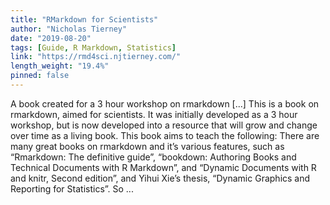 ```yaml
---
title: "RMarkdown for Scientists"
author: "Nicholas Tierney"
date: "2019-08-20"
tags: [Guide, R Markdown, Statistics]
link: "https://rmd4sci.njtierney.com/"
length_weight: "19.4%"
pinned: false
---
```


A book created for a 3 hour workshop on rmarkdown [...] This is a book on rmarkdown, aimed for scientists. It was initially developed as a 3 hour workshop, but is now developed into a resource that will grow and change over time as a living book. This book aims to teach the following: There are many great books on rmarkdown and it’s various features, such as “Rmarkdown: The definitive guide”, “bookdown: Authoring Books and Technical Documents with R Markdown”, and “Dynamic Documents with R and knitr, Second edition”, and Yihui Xie’s thesis, “Dynamic Graphics and Reporting for Statistics”. So ...
